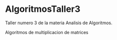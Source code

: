 # AlgoritmosTaller3

Taller numero 3 de la materia Analisis de Algoritmos.

Algoritmos de multiplicacion de matrices

